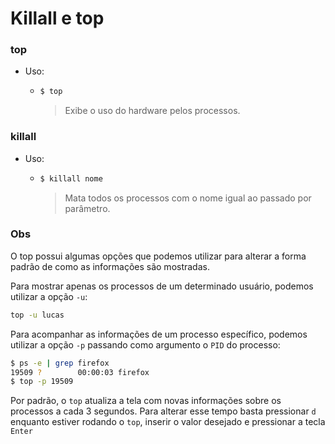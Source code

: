# Killall e top

### top

- Uso: 

  - ```bash
    $ top
    ```

    > Exibe o uso do hardware pelos processos.

### killall

- Uso:

  - ```bash
    $ killall nome
    ```

    > Mata todos os processos com o nome igual ao passado por parâmetro.



### Obs

O top possui algumas opções que podemos utilizar para alterar a forma padrão de como as informações são mostradas.

Para mostrar apenas os processos de um determinado usuário, podemos utilizar a opção `-u`:

```bash
top -u lucas
```

Para acompanhar as informações de um processo específico, podemos utilizar a opção `-p` passando como argumento o `PID` do processo:

```bash
$ ps -e | grep firefox
19509 ?        00:00:03 firefox
$ top -p 19509
```

Por padrão, o `top` atualiza a tela com novas informações sobre os processos a cada 3 segundos. Para alterar esse tempo basta pressionar `d` enquanto estiver rodando o `top`, inserir o valor desejado e pressionar a tecla `Enter`

